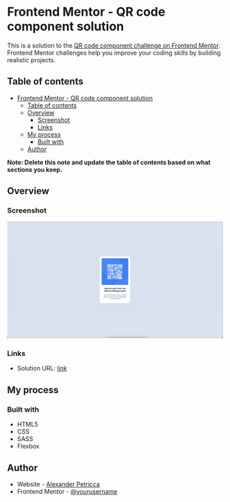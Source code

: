 # Frontend Mentor - QR code component solution

This is a solution to the [QR code component challenge on Frontend Mentor](https://www.frontendmentor.io/challenges/qr-code-component-iux_sIO_H). Frontend Mentor challenges help you improve your coding skills by building realistic projects. 

## Table of contents

- [Frontend Mentor - QR code component solution](#frontend-mentor---qr-code-component-solution)
  - [Table of contents](#table-of-contents)
  - [Overview](#overview)
    - [Screenshot](#screenshot)
    - [Links](#links)
  - [My process](#my-process)
    - [Built with](#built-with)
  - [Author](#author)

**Note: Delete this note and update the table of contents based on what sections you keep.**

## Overview

### Screenshot

![](./screenshot.jpg)

### Links

- Solution URL: [link](https://github.com/alexanderpetricca/front-end-mentor-qr)

## My process

### Built with

- HTML5
- CSS
- SASS
- Flexbox

## Author

- Website - [Alexander Petricca](https://github.com/alexanderpetricca)
- Frontend Mentor - [@yourusername](https://www.frontendmentor.io/profile/alexanderpetricca)